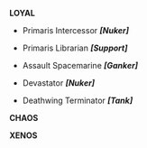 **LOYAL**

* Primaris Intercessor
***[Nuker]***

* Primaris Librarian
***[Support]***

* Assault Spacemarine
***[Ganker]***

* Devastator 
***[Nuker]***

* Deathwing Terminator 
***[Tank]***

**CHAOS**



**XENOS**
